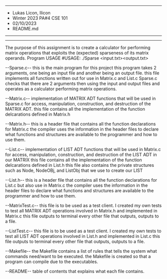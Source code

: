 ****************************************************************************************
* Lukas Licon, llicon
* Winter 2023 PA#4 CSE 101
* 02/10/2023
* README.md
****************************************************************************************
----
The purpose of this assignment is to create a calculator for performing matrix operations that exploits the (expected) sparseness of its matrix operands.
Program USAGE
#USAGE: ./Sparse <input.txt><output.txt>

--Sparse.c--
this is the main program for this project
this program takes 2 arguments, one being an input file and another being an output file.
this file implements all functions written out for use in Matrix.c and List.c
Sparse.c checks that there are 2 arguments then using the input and output files and operates as a calculator performing matrix operations.

--Matrix.c--
implementation of MATRIX ADT functions that will be used in Sparse.c for access, manipulation, construction, and destruction of the MATRIX ADT.
this file contains all the implementation of the function delcarations defined in Matrix.h

--Matrix.h--
this is a header file that contains all the function declarations for Matrix.c
the compiler uses the information in the header files to declare what functions and structures are available to the programmer and how to use them.

--List.c--
implementation of LIST ADT functions that will be used in Matrix.c for access, manipulation, construction, and destruction of the LIST ADT in our MATRIX
this file contains all the implementation of the function delcarations defined in List.h
this file also contains the private structures such as Node, NodeOBj, and ListObj that we use to create our LIST

--List.h--
this is a header file that contains all the function declarations for List.c but also use in Matrix.c
the compiler uses the information in the header files to declare what functions and structures are available to the programmer and how to use them.

--MatrixTest.c--
this file is to be used as a test client. I created my own tests to test all MATRIX ADT operations involved in Matrix.h and implemented in Matrix.c
this file outputs to terminal every other file that outputs, outputs to a file.

--ListTest.c--
this file is to be used as a test client. I created my own tests to test all LIST ADT operations involved in List.h and implemented in List.c
this file outputs to terminal every other file that outputs, outputs to a file.

--Makefile--
the Makefile contains a list of rules that tells the system what commands need/want to be executed.
the Makefile is created so that a program can compile due to the executables.

--README--
table of contents that explains what each file contains.


